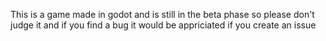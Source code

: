 This is a game made in godot and is still in the beta phase so please don't judge it and if you find a bug it would be appriciated if you create an issue
